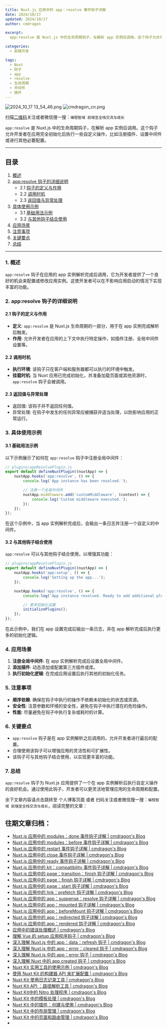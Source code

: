 ```yaml
---
title: Nuxt.js 应用中的 app：resolve 事件钩子详解
date: 2024/10/17
updated: 2024/10/17
author: cmdragon

excerpt:
  app:resolve 是 Nuxt.js 中的生命周期钩子，在解析 app 实例后调用。这个钩子允许开发者在应用完全初始化后执行一些自定义操作，比如注册插件、设置中间件或进行其他必要配置。

categories:
  - 前端开发

tags:
  - Nuxt
  - 钩子
  - app
  - resolve
  - 生命周期
  - 中间件
  - 插件
---
```


<img src="https://static.amd794.com/blog/images/2024_10_17 13_54_46.png@blog" title="2024_10_17 13_54_46.png" alt="2024_10_17 13_54_46.png"/>


<img src="https://static.amd794.com/blog/images/cmdragon_cn.png" title="cmdragon_cn.png" alt="cmdragon_cn.png"/>


扫描[二维码](https://static.amd794.com/blog/images/cmdragon_cn.png)关注或者微信搜一搜：`编程智域 前端至全栈交流与成长`

`app:resolve` 是 Nuxt.js 中的生命周期钩子，在解析 app 实例后调用。这个钩子允许开发者在应用完全初始化后执行一些自定义操作，比如注册插件、设置中间件或进行其他必要配置。

---

## 目录

1. [概述](#1-概述)
2. [app:resolve 钩子的详细说明](#2-appresolve-钩子的详细说明)
    - 2.1 [钩子的定义与作用](#21-钩子的定义与作用)
    - 2.2 [调用时机](#22-调用时机)
    - 2.3 [返回值与异常处理](#23-返回值与异常处理)
3. [具体使用示例](#3-具体使用示例)
    - 3.1 [基础用法示例](#31-基础用法示例)
    - 3.2 [与其他钩子结合使用](#32-与其他钩子结合使用)
4. [应用场景](#4-应用场景)
5. [注意事项](#5-注意事项)
6. [关键要点](#6-关键要点)
7. [总结](#7-总结)

---

### 1. 概述

`app:resolve` 钩子在应用的 app 实例解析完成后调用，它为开发者提供了一个良好的机会来配置或修改应用实例。这使开发者可以在不影响应用启动的情况下实现丰富的功能。

### 2. app:resolve 钩子的详细说明

#### 2.1 钩子的定义与作用

- **定义**: `app:resolve` 是 Nuxt.js 生命周期的一部分，用于在 app 实例完成解析后触发。
- **作用**: 允许开发者在应用的上下文中执行特定操作，如插件注册、全局中间件设置等。

#### 2.2 调用时机

- **执行环境**: 该钩子只在客户端和服务器都可以执行的环境中触发。
- **挂载时机**: 当 Nuxt 应用已完成初始化，并准备加载页面或其他资源时，`app:resolve` 钩子会被调用。

#### 2.3 返回值与异常处理

- 返回值: 该钩子并不返回任何值。
- 异常处理: 在钩子中发生的任何异常应被捕获并适当处理，以防影响应用的正常运行。

### 3. 具体使用示例

#### 3.1 基础用法示例

以下示例展示了如何在 `app:resolve` 钩子中注册全局中间件：

```javascript
// plugins/appResolvePlugin.js
export default defineNuxtPlugin((nuxtApp) => {
    nuxtApp.hooks('app:resolve', () => {
        console.log('App instance has been resolved.');

        // 注册一个全局中间件
        nuxtApp.middleware.add('customMiddleware', (context) => {
            console.log('Custom middleware executed.');
        });
    });
});
```

在这个示例中，当 app 实例解析完成后，会输出一条日志并注册一个自定义的中间件。

#### 3.2 与其他钩子结合使用

`app:resolve` 可以与其他钩子结合使用，以增强其功能：

```javascript
// plugins/appResolvePlugin.js
export default defineNuxtPlugin((nuxtApp) => {
    nuxtApp.hooks('app:setup', () => {
        console.log('Setting up the app...');
    });

    nuxtApp.hooks('app:resolve', () => {
        console.log('App instance resolved. Ready to add additional plugins or settings.');

        // 更多初始化设置
        initializePlugins();
    });
});
```

在此示例中，我们在 app 设置完成后输出一条日志，并在 app 解析完成后执行更多的初始化逻辑。

### 4. 应用场景

1. **注册全局中间件**: 在 app 实例解析完成后设置全局中间件。
2. **添加插件**: 动态添加或配置第三方插件或库。
3. **执行初始化逻辑**: 在完成应用设置后执行其他的初始化任务。

### 5. 注意事项

- **顺序依赖**: 确保在钩子中执行的操作不依赖未初始化的状态或资源。
- **安全性**: 注意参数和环境的安全性，避免在钩子中执行潜在的危险操作。
- **性能**: 尽量避免在钩子中执行复杂或耗时的计算。

### 6. 关键要点

- `app:resolve` 钩子是在 app 实例解析之后调用的，允许开发者进行最后的配置。
- 合理使用该钩子可以增强应用的灵活性和可扩展性。
- 该钩子可与其他钩子结合使用，以实现更丰富的功能。

### 7. 总结

`app:resolve` 钩子为 Nuxt.js 应用提供了一个在 app 实例解析后执行自定义操作的良好机会。通过使用此钩子，开发者可以更灵活地管理应用的生命周期和配置。

余下文章内容请点击跳转至 个人博客页面 或者 扫码关注或者微信搜一搜：`编程智域 前端至全栈交流与成长`，阅读完整的文章：

## 往期文章归档：

- [Nuxt.js 应用中的 modules：done 事件钩子详解 | cmdragon's Blog](https://blog.cmdragon.cn/posts/397fbad66fab/)
- [Nuxt.js 应用中的 modules：before 事件钩子详解 | cmdragon's Blog](https://blog.cmdragon.cn/posts/5b5669bca701/)
- [Nuxt.js 应用中的 restart 事件钩子详解 | cmdragon's Blog](https://blog.cmdragon.cn/posts/25888bf37a0f/)
- [Nuxt.js 应用中的 close 事件钩子详解 | cmdragon's Blog](https://blog.cmdragon.cn/posts/ec1665a791a5/)
- [Nuxt.js 应用中的 ready 事件钩子详解 | cmdragon's Blog](https://blog.cmdragon.cn/posts/37d771762c8f/)
- [Nuxt.js 应用中的 kit：compatibility 事件钩子详解 | cmdragon's Blog](https://blog.cmdragon.cn/posts/52224e8e71ec/)
- [Nuxt.js 应用中的 page：transition：finish 钩子详解 | cmdragon's Blog](https://blog.cmdragon.cn/posts/80acaed2b809/)
- [Nuxt.js 应用中的 page：finish 钩子详解 | cmdragon's Blog](https://blog.cmdragon.cn/posts/2e422732f13a/)
- [Nuxt.js 应用中的 page：start 钩子详解 | cmdragon's Blog](https://blog.cmdragon.cn/posts/9876204f1a7b/)
- [Nuxt.js 应用中的 link：prefetch 钩子详解 | cmdragon's Blog](https://blog.cmdragon.cn/posts/3821d8f8b93e/)
- [Nuxt.js 应用中的 app：suspense：resolve 钩子详解 | cmdragon's Blog](https://blog.cmdragon.cn/posts/aca9f9d7692b/)
- [Nuxt.js 应用中的 app：mounted 钩子详解 | cmdragon's Blog](https://blog.cmdragon.cn/posts/a07f12bddf8c/)
- [Nuxt.js 应用中的 app：beforeMount 钩子详解 | cmdragon's Blog](https://blog.cmdragon.cn/posts/bbdca1e3d9a5/)
- [Nuxt.js 应用中的 app：redirected 钩子详解 | cmdragon's Blog](https://blog.cmdragon.cn/posts/c83b294c7a07/)
- [Nuxt.js 应用中的 app：rendered 钩子详解 | cmdragon's Blog](https://blog.cmdragon.cn/posts/26479872ffdc/)
- [应用中的错误处理概述 | cmdragon's Blog](https://blog.cmdragon.cn/posts/5c9b317a962a/)
- [理解 Vue 的 setup 应用程序钩子 | cmdragon's Blog](https://blog.cmdragon.cn/posts/405db1302a23/)
- [深入理解 Nuxt.js 中的 app：data：refresh 钩子 | cmdragon's Blog](https://blog.cmdragon.cn/posts/6f0c4f34bc45/)
- [深入理解 Nuxt.js 中的 app：error：cleared 钩子 | cmdragon's Blog](https://blog.cmdragon.cn/posts/732d62232fb8/)
- [深入理解 Nuxt.js 中的 app：error 钩子 | cmdragon's Blog](https://blog.cmdragon.cn/posts/cb83a085e7a4/)
- [深入理解 Nuxt 中的 app created 钩子 | cmdragon's Blog](https://blog.cmdragon.cn/posts/188ad06ef45a/)
- [Nuxt Kit 实用工具的使用示例 | cmdragon's Blog](https://blog.cmdragon.cn/posts/a66da411afd2/)
- [使用 Nuxt Kit 的构建器 API 来扩展配置 | cmdragon's Blog](https://blog.cmdragon.cn/posts/f6e87c3cf111/)
- [Nuxt Kit 使用日志记录工具 | cmdragon's Blog](https://blog.cmdragon.cn/posts/37ad5a680e7d/)
- [Nuxt Kit API ：路径解析工具 | cmdragon's Blog](https://blog.cmdragon.cn/posts/441492dbf6ae/)
- [Nuxt Kit中的 Nitro 处理程序 | cmdragon's Blog](https://blog.cmdragon.cn/posts/2bd1fe409aca/)
- [Nuxt Kit 中的模板处理 | cmdragon's Blog](https://blog.cmdragon.cn/posts/4cf144d7b562/)
- [Nuxt Kit 中的插件：创建与使用 | cmdragon's Blog](https://blog.cmdragon.cn/posts/080baafc9cf0/)
- [Nuxt Kit 中的布局管理 | cmdragon's Blog](https://blog.cmdragon.cn/posts/1c99e3fc4fb0/)
- [Nuxt Kit 中的页面和路由管理 | cmdragon's Blog](https://blog.cmdragon.cn/posts/85c68e006ffc/)
-


